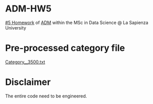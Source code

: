 # ADM-HW5
[#5 Homework](https://github.com/CriMenghini/ADM-2018/tree/master/Homework_5) of [ADM](http://aris.me/index.php/data-mining-ds-2018) within the MSc in Data Science @ La Sapienza University

# Pre-processed category file
[Category__3500.txt](https://drive.google.com/file/d/1-w8eQEs46r9FQpGNd4ripWoRZhuyYfl6/view?usp=sharing)

# Disclaimer
The entire code need to be engineered.
